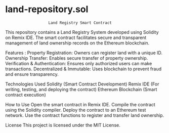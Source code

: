# land-repository.sol
                       Land Registry Smart Contract

This repository contains a Land Registry System developed using Solidity on Remix IDE. The smart contract facilitates secure and transparent management of land ownership records on the Ethereum blockchain.

Features :
Property Registration: Owners can register land with a unique ID.
Ownership Transfer: Enables secure transfer of property ownership.
Verification & Authentication: Ensures only authorized users can make transactions.
Decentralized & Immutable: Uses blockchain to prevent fraud and ensure transparency.

Technologies Used
Solidity (Smart Contract Development)
Remix IDE (For writing, testing, and deploying the contract)
Ethereum Blockchain (Smart contract execution)

How to Use
Open the smart contract in Remix IDE.
Compile the contract using the Solidity compiler.
Deploy the contract to an Ethereum test network.
Use the contract functions to register and transfer land ownership.


License
This project is licensed under the MIT License.

